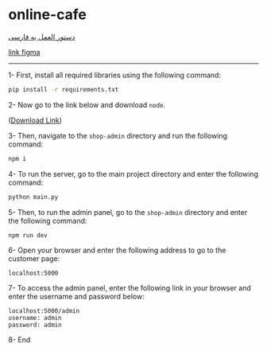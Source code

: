 # online-cafe

[دستور العمل به فارسی](README-FA.md)


[link figma](https://www.figma.com/file/1O8LxDuIUMaNoDm4O67i3x/Untitled?type=design&node-id=0%3A1&mode=design&t=rM0VuZUXq6F7XqGb-1)

---

1- First, install all required libraries using the following command:

```bash
pip install -r requirements.txt
```

2- Now go to the link below and download `node`.

([Download Link](https://nodejs.org/en/download))

3- Then, navigate to the `shop-admin` directory and run the following command:

```bash
npm i
```

4- To run the server, go to the main project directory and enter the following command:

```bash
python main.py
```

5- Then, to run the admin panel, go to the `shop-admin` directory and enter the following command:

```bash
npm run dev
```

6- Open your browser and enter the following address to go to the customer page:

```
localhost:5000
```

7- To access the admin panel, enter the following link in your browser and enter the username and password below:

```
localhost:5000/admin
username: admin
password: admin
```

8- End
